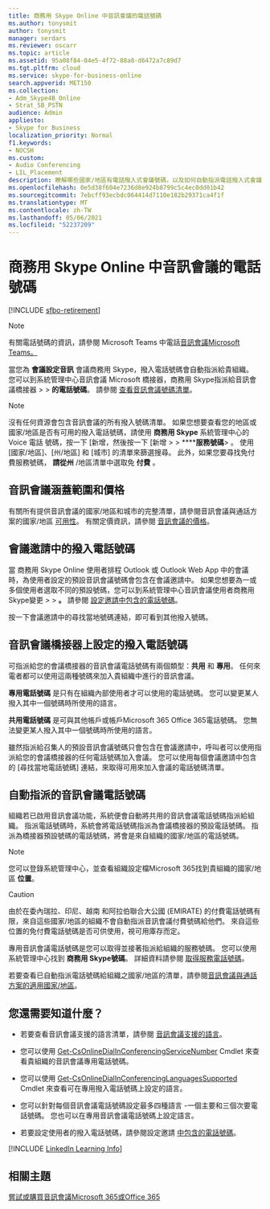 ```yaml
---
title: 商務用 Skype Online 中音訊會議的電話號碼
ms.author: tonysmit
author: tonysmit
manager: serdars
ms.reviewer: oscarr
ms.topic: article
ms.assetid: 95a08f84-04e5-4f72-88a8-d6472a7c89d7
ms.tgt.pltfrm: cloud
ms.service: skype-for-business-online
search.appverid: MET150
ms.collection:
- Adm_Skype4B_Online
- Strat_SB_PSTN
audience: Admin
appliesto:
- Skype for Business
localization_priority: Normal
f1.keywords:
- NOCSH
ms.custom:
- Audio Conferencing
- LIL_Placement
description: 瞭解哪些國家/地區有電話撥入式會議號碼，以及如何自動指派電話撥入式會議號碼。
ms.openlocfilehash: 0e5d38f604e7236d8e924b8799c5c4ec0dd01b42
ms.sourcegitcommit: 7ebcff93ecbdc064414d7110e182b29371ca4f1f
ms.translationtype: MT
ms.contentlocale: zh-TW
ms.lasthandoff: 05/06/2021
ms.locfileid: "52237209"
---
```

# <a name="phone-numbers-for-audio-conferencing-in-skype-for-business-online"></a>商務用 Skype Online 中音訊會議的電話號碼

[!INCLUDE [sfbo-retirement](../../Hub/includes/sfbo-retirement.md)]

> [!NOTE]
> 有關電話號碼的資訊，請參閱 Microsoft Teams 中電話[音訊會議Microsoft Teams。](/MicrosoftTeams/phone-numbers-for-audio-conferencing-in-teams)

當您為 **會議設定音訊** 會議商務用 Skype，撥入電話號碼會自動指派給貴組織。 您可以到系統管理中心音訊會議 Microsoft 橋接器，商務用 Skype指派給音訊會議橋接器  >    >  **的電話號碼**。 請參閱 [查看音訊會議號碼清單](see-a-list-of-audio-conferencing-numbers.md)。
  
> [!NOTE]
> 沒有任何資源會包含音訊會議的所有撥入號碼清單。 如果您想要查看您的地區或國家/地區是否有可用的撥入電話號碼，請使用 **商務用 Skype** 系統管理中心的 Voice 電話 號碼，按一下 [新增，然後按一下 [新增  >    >  ******服務號碼**> 。  使用 [國家/地區]、[州/地區] 和 [城市] 的清單來篩選搜尋。 此外，如果您要尋找免付費服務號碼， **請從州** /地區清單中選取免 **付費** 。
  
## <a name="audio-conferencing-coverage-and-pricing"></a>音訊會議涵蓋範圍和價格

有關所有提供音訊會議的國家/地區和城市的完整清單，請參閱音訊會議與通話方案的國家/地區 [可用性](/microsoftteams/country-and-region-availability-for-audio-conferencing-and-calling-plans/country-and-region-availability-for-audio-conferencing-and-calling-plans)。 有關定價資訊，請參閱 [音訊會議的價格](https://products.office.com/skype-for-business/audio-conferencing#Requirements)。
  
## <a name="dial-in-phone-numbers-in-a-meeting-invite"></a>會議邀請中的撥入電話號碼

當 商務用 Skype Online 使用者排程 Outlook 或 Outlook Web App 中的會議時，為使用者設定的預設音訊會議號碼會包含在會議邀請中。 如果您想要為一或多個使用者選取不同的預設號碼，您可以到系統管理中心音訊會議使用者商務用 Skype變更  >    >  **。** 請參閱 [設定邀請中包含的電話號碼](set-the-phone-numbers-included-on-invites.md)。
  
按一下會議邀請中的尋找當地號碼連結，即可看到其他撥入號碼。
  
## <a name="dial-in-phone-numbers-set-on-an-audio-conferencing-bridge"></a>音訊會議橋接器上設定的撥入電話號碼

可指派給您的會議橋接器的音訊會議電話號碼有兩個類型：**共用** 和 **專用**。 任何來電者都可以使用這兩種號碼來加入貴組織中進行的音訊會議。
  
 **專用電話號碼** 是只有在組織內部使用者才可以使用的電話號碼。 您可以變更某人撥入其中一個號碼時所使用的語言。
  
 **共用電話號碼** 是可與其他帳戶或帳戶Microsoft 365 Office 365電話號碼。 您無法變更某人撥入其中一個號碼時所使用的語言。
  
雖然指派給召集人的預設音訊會議號碼只會包含在會議邀請中，呼叫者可以使用指派給您的會議橋接器的任何電話號碼加入會議。 您可以使用每個會議邀請中包含的 [尋找當地電話號碼] 連結，來取得可用來加入會議的電話號碼清單。
  
## <a name="automatically-assigned-audio-conferencing-phone-numbers"></a>自動指派的音訊會議電話號碼

組織若已啟用音訊會議功能，系統便會自動將共用的音訊會議電話號碼指派給組織。 指派電話號碼時，系統會將電話號碼指派為會議橋接器的預設電話號碼。 指派為橋接器預設號碼的電話號碼，將會是來自組織的國家/地區的電話號碼。
  
> [!NOTE]
> 您可以登錄系統管理中心，並查看組織設定檔Microsoft 365找到貴組織的國家/地區 **位置**。 
  
> [!CAUTION]
> 由於在委內瑞拉、印尼、越南 和阿拉伯聯合大公國 (EMIRATE) 的付費電話號碼有限，來自這些國家/地區的組織不會自動指派音訊會議付費號碼給他們。 來自這些位置的免付費電話號碼是否可供使用，視可用庫存而定。 
  
專用音訊會議電話號碼是您可以取得並接著指派給組織的服務號碼。 您可以使用系統管理中心找到 **商務用 Skype號碼**。 詳細資料請參閱 [取得服務電話號碼](/microsoftteams/getting-service-phone-numbers)。
  
若要查看已自動指派電話號碼給組織之國家/地區的清單，請參閱[音訊會議與通話方案的適用國家/地區](/microsoftteams/country-and-region-availability-for-audio-conferencing-and-calling-plans/country-and-region-availability-for-audio-conferencing-and-calling-plans)。
  
## <a name="what-else-should-you-know"></a>您還需要知道什麼？

- 若要查看音訊會議支援的語言清單，請參閱 [音訊會議支援的語言](/MicrosoftTeams/audio-conferencing-supported-languages)。
    
- 您可以使用 [Get-CsOnlineDialInConferencingServiceNumber](/powershell/module/skype/Get-CsOnlineDialInConferencingServiceNumber) Cmdlet 來查看貴組織的音訊會議專用電話號碼。
    
- 您可以使用 [Get-CsOnlineDialInConferencingLanguagesSupported](/powershell/module/skype/Get-CsOnlineDialInConferencingLanguagesSupported) Cmdlet 來查看可在專用撥入電話號碼上設定的語言。
    
- 您可以針對每個音訊會議電話號碼設定最多四種語言 -一個主要和三個次要電話號碼。 您也可以在專用音訊會議電話號碼上設定語言。
    
- 若要設定使用者的撥入電話號碼，請參閱設定邀請 [中包含的電話號碼](set-the-phone-numbers-included-on-invites.md)。
    
[!INCLUDE [LinkedIn Learning Info](../../common/office/linkedin-learning-info.md)]
   
## <a name="related-topics"></a>相關主題

[嘗試或購買音訊會議Microsoft 365或Office 365](../audio-conferencing-in-office-365/try-or-purchase-audio-conferencing-in-office-365.md)
